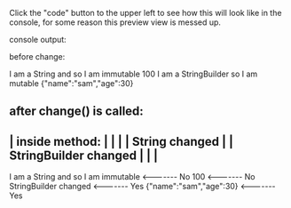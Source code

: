 Click the "code" button to the upper left to see how this will look like in the console, for some reason this preview view is messed up.


console output:

before change:

I am a String and so I am immutable
100
I am  a StringBuilder so I am mutable
{"name":"sam","age":30}

after change() is called:
 -----------------------
| inside method:        |
|                       |
| String changed        |
| StringBuilder changed |
|                       |
 -----------------------
I am a String and so I am immutable <------- No
100 <------- No
StringBuilder changed <------- Yes
{"name":"sam","age":30} <------- Yes







